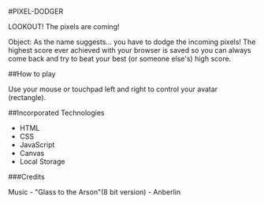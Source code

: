 #PIXEL-DODGER

LOOKOUT! The pixels are coming!

Object: As the name suggests... you have to dodge the incoming pixels! The highest score ever achieved with your browser is saved so you can always come back and try to beat your best (or someone else's) high score. 


##How to play

Use your mouse or touchpad left and right to control your avatar (rectangle).

##Incorporated Technologies

* HTML
* CSS
* JavaScript
* Canvas
* Local Storage

###Credits

Music - "Glass to the Arson"(8 bit version) - Anberlin